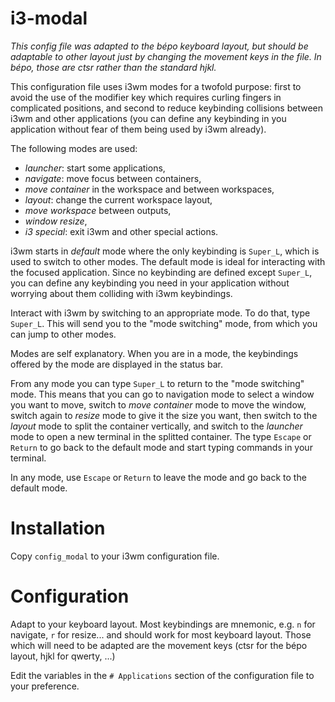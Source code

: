 # i3-modal

*This config file was adapted to the bépo keyboard layout, but should be adaptable to other layout just by changing the movement keys in the file. In bépo, those are ctsr rather than the standard hjkl.*

This configuration file uses i3wm modes for a twofold purpose: first to avoid the use of the modifier key which requires curling fingers in complicated positions, and second to reduce keybinding collisions between i3wm and other applications (you can define any keybinding in you application without fear of them being used by i3wm already).

The following modes are used: 
- *launcher*: start some applications,
- *navigate*: move focus between containers,
- *move container* in the workspace and between workspaces,
- *layout*: change the current workspace layout,
- *move workspace* between outputs,
- *window resize*,
- *i3 special*: exit i3wm and other special actions.

i3wm starts in *default* mode where the only keybinding is `Super_L`, which is used to switch to other modes. The default mode is ideal for interacting with the focused application. Since no keybinding are defined except `Super_L`, you can define any keybinding you need in your application without worrying about them colliding with i3wm keybindings.

Interact with i3wm by switching to an appropriate mode. To do that, type `Super_L`. This will send you to the "mode switching" mode, from which you can jump to other modes.

Modes are self explanatory. When you are in a mode, the keybindings offered by the mode are displayed in the status bar.

From any mode you can type `Super_L` to return to the "mode switching" mode. This means that you can go to navigation mode to select a window you want to move, switch to *move container* mode to move the window, switch again to *resize* mode to give it the size you want, then switch to the *layout* mode to split the container vertically, and switch to the *launcher* mode to open a new terminal in the splitted container. The type `Escape` or `Return` to go back to the default mode and start typing commands in your terminal.

In any mode, use `Escape` or `Return` to leave the mode and go back to the default mode.

# Installation

Copy `config_modal` to your i3wm configuration file.

# Configuration

Adapt to your keyboard layout. Most keybindings are mnemonic, e.g. `n` for navigate, `r` for resize... and should work for most keyboard layout. Those which will need to be adapted are the movement keys (ctsr for the bépo layout, hjkl for qwerty, ...)

Edit the variables in the `# Applications` section of the configuration file to your preference.


